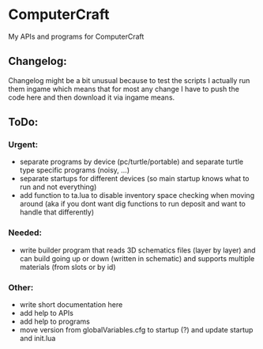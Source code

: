 # ComputerCraft
My APIs and programs for ComputerCraft

## Changelog:
Changelog might be a bit unusual because to test the scripts I actually run them ingame which means that for most any change I have to push the code here and then download it via ingame means.


## ToDo:
### Urgent:
- separate programs by device (pc/turtle/portable) and separate turtle type specific programs (noisy, ...)
- separate startups for different devices (so main startup knows what to run and not everything)
- add function to ta.lua to disable inventory space checking when moving around (aka if you dont want dig functions to run deposit and want to handle that differently)

### Needed:
- write builder program that reads 3D schematics files (layer by layer) and can build going up or down (written in schematic) and supports multiple materials (from slots or by id)

### Other:
- write short documentation here
- add help to APIs
- add help to programs
- move version from globalVariables.cfg to startup (?) and update startup and init.lua
